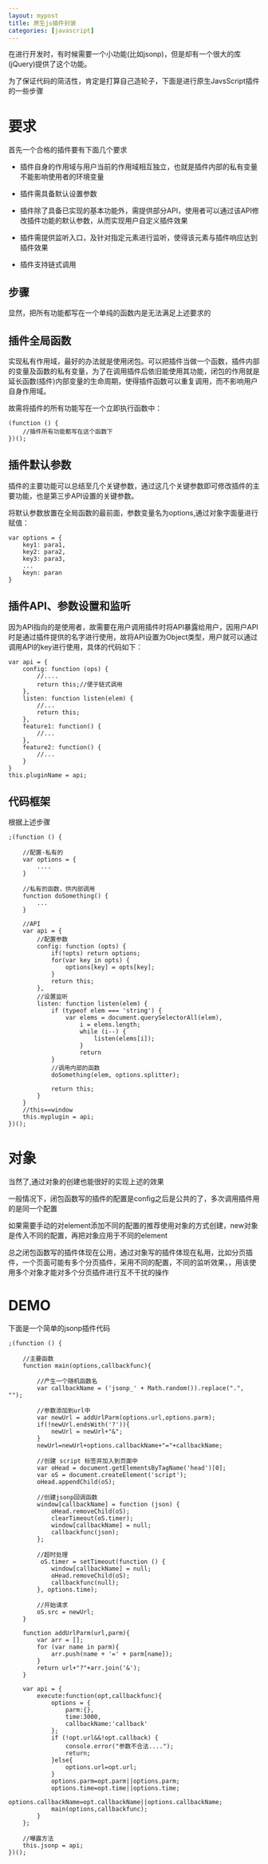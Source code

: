 ```yaml
---
layout: mypost
title: 原生js插件封装
categories: [javascript]
---
```


在进行开发时，有时候需要一个小功能(比如jsonp)，但是却有一个很大的库(jQuery)提供了这个功能。

为了保证代码的简洁性，肯定是打算自己造轮子，下面是进行原生JavsScript插件的一些步骤

# 要求

首先一个合格的插件要有下面几个要求

+ 插件自身的作用域与用户当前的作用域相互独立，也就是插件内部的私有变量不能影响使用者的环境变量

+ 插件需具备默认设置参数

+ 插件除了具备已实现的基本功能外，需提供部分API，使用者可以通过该API修改插件功能的默认参数，从而实现用户自定义插件效果

+ 插件需提供监听入口，及针对指定元素进行监听，使得该元素与插件响应达到插件效果

+ 插件支持链式调用

## 步骤

显然，把所有功能都写在一个单纯的函数内是无法满足上述要求的

## 插件全局函数

实现私有作用域，最好的办法就是使用闭包。可以把插件当做一个函数，插件内部的变量及函数的私有变量，为了在调用插件后依旧能使用其功能，闭包的作用就是延长函数(插件)内部变量的生命周期，使得插件函数可以重复调用，而不影响用户自身作用域。

故需将插件的所有功能写在一个立即执行函数中：

```
(function () {
	//插件所有功能都写在这个函数下
})();
```

## 插件默认参数

插件的主要功能可以总结至几个关键参数，通过这几个关键参数即可修改插件的主要功能，也是第三步API设置的关键参数。

将默认参数放置在全局函数的最前面，参数变量名为options,通过对象字面量进行赋值：

```
var options = {
	key1: para1,
	key2: para2,
	key3: para3,
	...
	keyn: paran
}
```

## 插件API、参数设置和监听

因为API指向的是使用者，故需要在用户调用插件时将API暴露给用户，因用户API时是通过插件提供的名字进行使用，故将API设置为Object类型，用户就可以通过调用API的key进行使用，具体的代码如下：

```
var api = {
	config: function (ops) {
		//....
		return this;//便于链式调用
	},
	listen: function listen(elem) {
		//...
		return this;
	},
	feature1: function() {
		//...
	},
	feature2: function() {
		//...
	}
}
this.pluginName = api;
```

## 代码框架

根据上述步骤

```
;(function () {
    
    //配置-私有的
	var options = {
        ....
	}

    //私有的函数，供内部调用
	function doSomething() {
		...
	}

	//API
	var api = {
        //配置参数
		config: function (opts) {
			if(!opts) return options;
			for(var key in opts) {
				options[key] = opts[key];
			}
			return this;
		},
        //设置监听
		listen: function listen(elem) {
			if (typeof elem === 'string') {
				var elems = document.querySelectorAll(elem),
					i = elems.length;
					while (i--) {
						listen(elems[i]);
					}
					return
			}
            //调用内部的函数
			doSomething(elem, options.splitter);

			return this;
		}
	}
	//this==window
	this.myplugin = api;
})();
```

# 对象

当然了,通过对象的创建也能很好的实现上述的效果

一般情况下，闭包函数写的插件的配置是config之后是公共的了，多次调用插件用的是同一个配置

如果需要手动的对element添加不同的配置的推荐使用对象的方式创建，new对象是传入不同的配置，再把对象应用于不同的element

总之闭包函数写的插件体现在公用，通过对象写的插件体现在私用，比如分页插件，一个页面可能有多个分页插件，采用不同的配置，不同的监听效果，，用该使用多个对象才能对多个分页插件进行互不干扰的操作

# DEMO

下面是一个简单的jsonp插件代码

```
;(function () {

    //主要函数
    function main(options,callbackfunc){

        //产生一个随机函数名
        var callbackName = ('jsonp_' + Math.random()).replace(".", "");

        //参数添加到url中
        var newUrl = addUrlParm(options.url,options.parm);
        if(!newUrl.endsWith('?')){
            newUrl = newUrl+"&";
        }
        newUrl=newUrl+options.callbackName+"="+callbackName;
        
        //创建 script 标签并加入到页面中
        var oHead = document.getElementsByTagName('head')[0];
        var oS = document.createElement('script');
        oHead.appendChild(oS);
        
        //创建jsonp回调函数
        window[callbackName] = function (json) {
            oHead.removeChild(oS);
            clearTimeout(oS.timer);
            window[callbackName] = null;
            callbackfunc(json);
        };

        //超时处理
         oS.timer = setTimeout(function () {
            window[callbackName] = null;
            oHead.removeChild(oS);
            callbackfunc(null);
        }, options.time);

        //开始请求
        oS.src = newUrl;
    }

    function addUrlParm(url,parm){
        var arr = [];
        for (var name in parm){
            arr.push(name + '=' + parm[name]);
        }
        return url+"?"+arr.join('&');
    }

    var api = {
        execute:function(opt,callbackfunc){
            options = {
                parm:{},
                time:3000,
                callbackName:'callback'
            };
            if (!opt.url&&!opt.callback) {
                console.error("参数不合法....");
                return;
            }else{
                options.url=opt.url;
            }
            options.parm=opt.parm||options.parm;
            options.time=opt.time||options.time;
            options.callbackName=opt.callbackName||options.callbackName;
            main(options,callbackfunc);
        }
    };

    //曝露方法
    this.jsonp = api;
})();
```